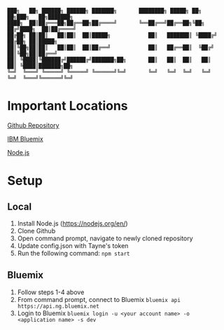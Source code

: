 
```
███╗   ██╗ ██████╗ ██████╗ ███████╗       ████████╗ █████╗ ██╗   ██╗███╗   ██╗███████╗   
████╗  ██║██╔═══██╗██╔══██╗██╔════╝       ╚══██╔══╝██╔══██╗╚██╗ ██╔╝████╗  ██║██╔════╝   
██╔██╗ ██║██║   ██║██║  ██║█████╗            ██║   ███████║ ╚████╔╝ ██╔██╗ ██║█████╗     
██║╚██╗██║██║   ██║██║  ██║██╔══╝            ██║   ██╔══██║  ╚██╔╝  ██║╚██╗██║██╔══╝     
██║ ╚████║╚██████╔╝██████╔╝███████╗██╗       ██║   ██║  ██║   ██║   ██║ ╚████║███████╗██╗
╚═╝  ╚═══╝ ╚═════╝ ╚═════╝ ╚══════╝╚═╝       ╚═╝   ╚═╝  ╚═╝   ╚═╝   ╚═╝  ╚═══╝╚══════╝╚═╝
```                                                                                      

Important Locations
======
[Github Repository](https://github.com/cstabb/vafbot)

[IBM Bluemix](https://console.ng.bluemix.net/)

[Node.js](https://nodejs.org/en/)

Setup
======
Local
------
1. Install Node.js (https://nodejs.org/en/)
2. Clone Github
3. Open command prompt, navigate to newly cloned repository
4. Update config.json with Tayne's token
5. Run the following command:
	`npm start`

Bluemix
------
1. Follow steps 1-4 above
2. From command prompt, connect to Bluemix
	`bluemix api https://api.ng.bluemix.net`
3. Login to Bluemix
	`bluemix login -u <your account name> -o <application name> -s dev`
